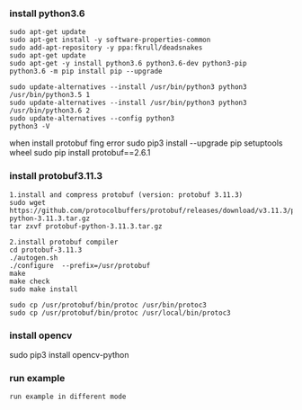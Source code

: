 ### install python3.6
    sudo apt-get update
    sudo apt-get install -y software-properties-common
    sudo add-apt-repository -y ppa:fkrull/deadsnakes
    sudo apt-get update
    sudo apt-get -y install python3.6 python3.6-dev python3-pip
    python3.6 -m pip install pip --upgrade

    sudo update-alternatives --install /usr/bin/python3 python3 /usr/bin/python3.5 1
    sudo update-alternatives --install /usr/bin/python3 python3 /usr/bin/python3.6 2
    sudo update-alternatives --config python3
    python3 -V

when install protobuf fing error 
sudo pip3 install --upgrade pip setuptools wheel 
sudo pip install protobuf==2.6.1

### install protobuf3.11.3

    1.install and compress protobuf (version: protobuf 3.11.3)
    sudo wget https://github.com/protocolbuffers/protobuf/releases/download/v3.11.3/protobuf-python-3.11.3.tar.gz
    tar zxvf protobuf-python-3.11.3.tar.gz
    
    2.install protobuf compiler
    cd protobuf-3.11.3
    ./autogen.sh
    ./configure  --prefix=/usr/protobuf
    make
    make check
    sudo make install

    sudo cp /usr/protobuf/bin/protoc /usr/bin/protoc3
    sudo cp /usr/protobuf/bin/protoc /usr/local/bin/protoc3

### install opencv
sudo pip3 install opencv-python


### run example
    run example in different mode